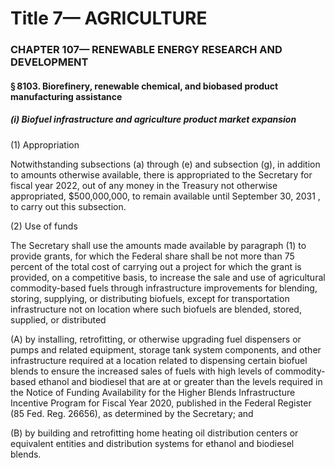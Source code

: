 
# Title 7— AGRICULTURE
### CHAPTER 107— RENEWABLE ENERGY RESEARCH AND DEVELOPMENT
#### § 8103. Biorefinery, renewable chemical, and biobased product manufacturing assistance
##### (i) Biofuel infrastructure and agriculture product market expansion

(1) Appropriation

Notwithstanding subsections (a) through (e) and subsection (g), in addition to amounts otherwise available, there is appropriated to the Secretary for fiscal year 2022, out of any money in the Treasury not otherwise appropriated, $500,000,000, to remain available until September 30, 2031 , to carry out this subsection.

(2) Use of funds

The Secretary shall use the amounts made available by paragraph (1) to provide grants, for which the Federal share shall be not more than 75 percent of the total cost of carrying out a project for which the grant is provided, on a competitive basis, to increase the sale and use of agricultural commodity-based fuels through infrastructure improvements for blending, storing, supplying, or distributing biofuels, except for transportation infrastructure not on location where such biofuels are blended, stored, supplied, or distributed

(A) by installing, retrofitting, or otherwise upgrading fuel dispensers or pumps and related equipment, storage tank system components, and other infrastructure required at a location related to dispensing certain biofuel blends to ensure the increased sales of fuels with high levels of commodity-based ethanol and biodiesel that are at or greater than the levels required in the Notice of Funding Availability for the Higher Blends Infrastructure Incentive Program for Fiscal Year 2020, published in the Federal Register (85 Fed. Reg. 26656), as determined by the Secretary; and

(B) by building and retrofitting home heating oil distribution centers or equivalent entities and distribution systems for ethanol and biodiesel blends.
